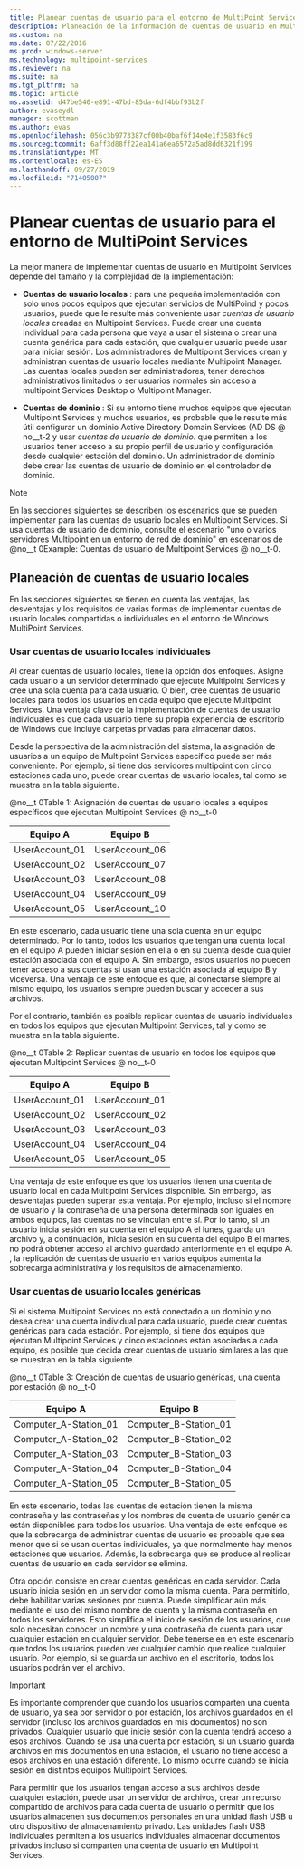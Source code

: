 ```yaml
---
title: Planear cuentas de usuario para el entorno de MultiPoint Services
description: Planeación de la información de cuentas de usuario en Multipoint Services
ms.custom: na
ms.date: 07/22/2016
ms.prod: windows-server
ms.technology: multipoint-services
ms.reviewer: na
ms.suite: na
ms.tgt_pltfrm: na
ms.topic: article
ms.assetid: d47be540-e891-47bd-85da-6df4bbf93b2f
author: evaseydl
manager: scottman
ms.author: evas
ms.openlocfilehash: 056c3b9773387cf00b40baf6f14e4e1f3583f6c9
ms.sourcegitcommit: 6aff3d88ff22ea141a6ea6572a5ad8dd6321f199
ms.translationtype: MT
ms.contentlocale: es-ES
ms.lasthandoff: 09/27/2019
ms.locfileid: "71405007"
---
```

# <a name="plan-user-accounts-for-your-multipoint-services-environment"></a>Planear cuentas de usuario para el entorno de MultiPoint Services
La mejor manera de implementar cuentas de usuario en Multipoint Services depende del tamaño y la complejidad de la implementación:  
  
-   **Cuentas de usuario locales** : para una pequeña implementación con solo unos pocos equipos que ejecutan servicios de MultiPoind y pocos usuarios, puede que le resulte más conveniente usar *cuentas de usuario locales* creadas en Multipoint Services. Puede crear una cuenta individual para cada persona que vaya a usar el sistema o crear una cuenta genérica para cada estación, que cualquier usuario puede usar para iniciar sesión. Los administradores de Multipoint Services crean y administran cuentas de usuario locales mediante Multipoint Manager. Las cuentas locales pueden ser administradores, tener derechos administrativos limitados o ser usuarios normales sin acceso a multipoint Services Desktop o Multipoint Manager.  
  
-   **Cuentas de dominio** : Si su entorno tiene muchos equipos que ejecutan Multipoint Services y muchos usuarios, es probable que le resulte más útil configurar un dominio Active Directory Domain Services \(AD DS @ no__t-2 y usar *cuentas de usuario de dominio*. que permiten a los usuarios tener acceso a su propio perfil de usuario y configuración desde cualquier estación del dominio. Un administrador de dominio debe crear las cuentas de usuario de dominio en el controlador de dominio.  
  
> [!NOTE]  
> En las secciones siguientes se describen los escenarios que se pueden implementar para las cuentas de usuario locales en Multipoint Services. Si usa cuentas de usuario de dominio, consulte el escenario "uno o varios servidores Multipoint en un entorno de red de dominio" en escenarios de @no__t 0Example: Cuentas de usuario de Multipoint Services @ no__t-0.  
  
## <a name="planning-local-user-accounts"></a>Planeación de cuentas de usuario locales  
En las secciones siguientes se tienen en cuenta las ventajas, las desventajas y los requisitos de varias formas de implementar cuentas de usuario locales compartidas o individuales en el entorno de Windows MultiPoint Services.  
  
### <a name="use-individual-local-user-accounts"></a>Usar cuentas de usuario locales individuales  
Al crear cuentas de usuario locales, tiene la opción dos enfoques.  Asigne cada usuario a un servidor determinado que ejecute Multipoint Services y cree una sola cuenta para cada usuario. O bien, cree cuentas de usuario locales para todos los usuarios en cada equipo que ejecute Multipoint Services. Una ventaja clave de la implementación de cuentas de usuario individuales es que cada usuario tiene su propia experiencia de escritorio de Windows que incluye carpetas privadas para almacenar datos. 
  
Desde la perspectiva de la administración del sistema, la asignación de usuarios a un equipo de Multipoint Services específico puede ser más conveniente. Por ejemplo, si tiene dos servidores multipoint con cinco estaciones cada uno, puede crear cuentas de usuario locales, tal como se muestra en la tabla siguiente.  
  
@no__t 0Table 1: Asignación de cuentas de usuario locales a equipos específicos que ejecutan Multipoint Services @ no__t-0  
  
|Equipo A|Equipo B|  
|--------------|--------------|  
|UserAccount_01|UserAccount_06|  
|UserAccount_02|UserAccount_07|  
|UserAccount_03|UserAccount_08|  
|UserAccount_04|UserAccount_09|  
|UserAccount_05|UserAccount_10|  
  
En este escenario, cada usuario tiene una sola cuenta en un equipo determinado. Por lo tanto, todos los usuarios que tengan una cuenta local en el equipo A pueden iniciar sesión en ella o en su cuenta desde cualquier estación asociada con el equipo A. Sin embargo, estos usuarios no pueden tener acceso a sus cuentas si usan una estación asociada al equipo B y viceversa. Una ventaja de este enfoque es que, al conectarse siempre al mismo equipo, los usuarios siempre pueden buscar y acceder a sus archivos.  
  
Por el contrario, también es posible replicar cuentas de usuario individuales en todos los equipos que ejecutan Multipoint Services, tal y como se muestra en la tabla siguiente.  
  
@no__t 0Table 2: Replicar cuentas de usuario en todos los equipos que ejecutan Multipoint Services @ no__t-0  
  
|Equipo A|Equipo B|  
|--------------|--------------|  
|UserAccount_01|UserAccount_01|  
|UserAccount_02|UserAccount_02|  
|UserAccount_03|UserAccount_03|  
|UserAccount_04|UserAccount_04|  
|UserAccount_05|UserAccount_05|  
  
Una ventaja de este enfoque es que los usuarios tienen una cuenta de usuario local en cada Multipoint Services disponible. Sin embargo, las desventajas pueden superar esta ventaja. Por ejemplo, incluso si el nombre de usuario y la contraseña de una persona determinada son iguales en ambos equipos, las cuentas no se vinculan entre sí. Por lo tanto, si un usuario inicia sesión en su cuenta en el equipo A el lunes, guarda un archivo y, a continuación, inicia sesión en su cuenta del equipo B el martes, no podrá obtener acceso al archivo guardado anteriormente en el equipo A. , la replicación de cuentas de usuario en varios equipos aumenta la sobrecarga administrativa y los requisitos de almacenamiento.  
  
### <a name="use-generic-local-user-accounts"></a>Usar cuentas de usuario locales genéricas  
Si el sistema Multipoint Services no está conectado a un dominio y no desea crear una cuenta individual para cada usuario, puede crear cuentas genéricas para cada estación. Por ejemplo, si tiene dos equipos que ejecutan Multipoint Services y cinco estaciones están asociadas a cada equipo, es posible que decida crear cuentas de usuario similares a las que se muestran en la tabla siguiente.  
  
@no__t 0Table 3: Creación de cuentas de usuario genéricas, una cuenta por estación @ no__t-0  
  
|Equipo A|Equipo B|  
|--------------|--------------|  
|Computer_A-Station_01|Computer_B-Station_01|  
|Computer_A-Station_02|Computer_B-Station_02|  
|Computer_A-Station_03|Computer_B-Station_03|  
|Computer_A-Station_04|Computer_B-Station_04|  
|Computer_A-Station_05|Computer_B-Station_05|  
  
En este escenario, todas las cuentas de estación tienen la misma contraseña y las contraseñas y los nombres de cuenta de usuario genérica están disponibles para todos los usuarios. Una ventaja de este enfoque es que la sobrecarga de administrar cuentas de usuario es probable que sea menor que si se usan cuentas individuales, ya que normalmente hay menos estaciones que usuarios. Además, la sobrecarga que se produce al replicar cuentas de usuario en cada servidor se elimina.  
  
Otra opción consiste en crear cuentas genéricas en cada servidor. Cada usuario inicia sesión en un servidor como la misma cuenta. Para permitirlo, debe habilitar varias sesiones por cuenta. Puede simplificar aún más mediante el uso del mismo nombre de cuenta y la misma contraseña en todos los servidores. Esto simplifica el inicio de sesión de los usuarios, que solo necesitan conocer un nombre y una contraseña de cuenta para usar cualquier estación en cualquier servidor. Debe tenerse en en este escenario que todos los usuarios pueden ver cualquier cambio que realice cualquier usuario. Por ejemplo, si se guarda un archivo en el escritorio, todos los usuarios podrán ver el archivo.  
  
> [!IMPORTANT]  
> Es importante comprender que cuando los usuarios comparten una cuenta de usuario, ya sea por servidor o por estación, los archivos guardados en el servidor (incluso los archivos guardados en mis documentos) no son privados. Cualquier usuario que inicie sesión con la cuenta tendrá acceso a esos archivos. Cuando se usa una cuenta por estación, si un usuario guarda archivos en mis documentos en una estación, el usuario no tiene acceso a esos archivos en una estación diferente. Lo mismo ocurre cuando se inicia sesión en distintos equipos Multipoint Services.  
  
Para permitir que los usuarios tengan acceso a sus archivos desde cualquier estación, puede usar un servidor de archivos, crear un recurso compartido de archivos para cada cuenta de usuario o permitir que los usuarios almacenen sus documentos personales en una unidad flash USB u otro dispositivo de almacenamiento privado. Las unidades flash USB individuales permiten a los usuarios individuales almacenar documentos privados incluso si comparten una cuenta de usuario en Multipoint Services.